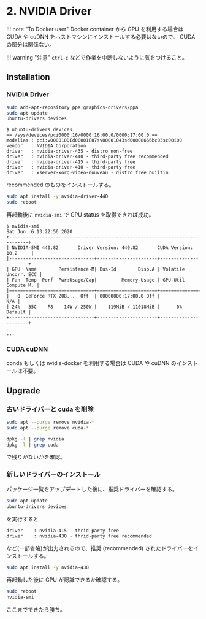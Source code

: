 # 2. NVIDIA Driver

!!! note "To Docker user"
    Docker container から GPU を利用する場合は CUDA や cuDNN をホストマシンにインストールする必要はないので、
    CUDA の部分は関係ない。

!!! warning "注意"
    `ctrl-c` などで作業を中断しないように気をつけること。



## Installation

### NVIDIA Driver

```sh
sudo add-apt-repository ppa:graphics-drivers/ppa
sudo apt update
ubuntu-drivers devices
```

```console
$ ubuntu-drivers devices
== /sys/devices/pci0000:16/0000:16:00.0/0000:17:00.0 ==
modalias : pci:v000010DEd00001E07sv00001043sd00008666bc03sc00i00
vendor   : NVIDIA Corporation
driver   : nvidia-driver-435 - distro non-free
driver   : nvidia-driver-440 - third-party free recommended
driver   : nvidia-driver-415 - third-party free
driver   : nvidia-driver-410 - third-party free
driver   : xserver-xorg-video-nouveau - distro free builtin
```

recommended のものをインストールする。

```sh
sudo apt install -y nvidia-driver-440
sudo reboot
```

再起動後に `nvidia-smi` で GPU status を取得できれば成功。

```console
$ nvidia-smi
Sat Jun  6 13:22:56 2020
+-----------------------------------------------------------------------------+
| NVIDIA-SMI 440.82       Driver Version: 440.82       CUDA Version: 10.2     |
|-------------------------------+----------------------+----------------------+
| GPU  Name        Persistence-M| Bus-Id        Disp.A | Volatile Uncorr. ECC |
| Fan  Temp  Perf  Pwr:Usage/Cap|         Memory-Usage | GPU-Util  Compute M. |
|===============================+======================+======================|
|   0  GeForce RTX 208...  Off  | 00000000:17:00.0 Off |                  N/A |
| 24%   35C    P8    14W / 250W |    119MiB / 11018MiB |      0%      Default |
+-------------------------------+----------------------+----------------------+

...
```

### CUDA cuDNN

conda もしくは nvidia-docker を利用する場合は CUDA や cuDNN のインストールは不要。



## Upgrade

### 古いドライバーと cuda を削除

```sh
sudo apt --purge remove nvidia-*
sudo apt --purge remove cuda-*
```

```sh
dpkg -l | grep nvidia
dpkg -l | grep cuda
```

で残りがないかを確認。

### 新しいドライバーのインストール


パッケージ一覧をアップデートした後に、推奨ドライバーを確認する。

```sh
sudo apt update
ubuntu-drivers devices
```

を実行すると

```
driver    : nvidia-415 - thrid-party free
driver    : nvidia-430 - thrid-party free recommended
```

など(一部省略)が出力されるので、推奨 (recommended) されたドライバーをインストールする。

```sh
sudo apt install -y nvidia-430
```

再起動した後に GPU が認識できるか確認する。

```sh
sudo reboot
nvidia-smi
```

ここまでできたら勝ち。
